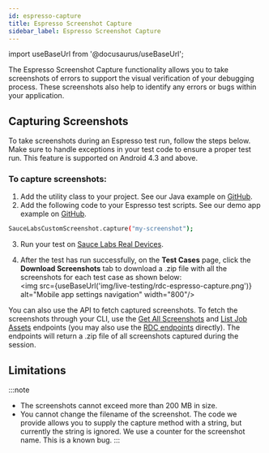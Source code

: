 ```yaml
---
id: espresso-capture
title: Espresso Screenshot Capture
sidebar_label: Espresso Screenshot Capture
---
```

import useBaseUrl from '@docusaurus/useBaseUrl';

The Espresso Screenshot Capture functionality allows you to take screenshots of errors to support the visual verification of your debugging process. These screenshots also help to identify any errors or bugs within your application.


## Capturing Screenshots

To take screenshots during an Espresso test run, follow the steps below. Make sure to handle exceptions in your test code to ensure a proper test run. This feature is supported on Android 4.3 and above.

### To capture screenshots:

1. Add the utility class to your project. See our Java example on [GitHub](https://github.com/saucelabs/my-demo-app-android/blob/2daaab68f6b75dcd78533dda7ac1715eec070f99/app/src/androidTest/java/com/saucelabs/mydemoapp/android/screenshot/SauceLabsCustomScreenshot.java).
2. Add the following code to your Espresso test scripts. See our demo app example on [GitHub](https://github.com/saucelabs/my-demo-app-android/blob/2daaab68f6b75dcd78533dda7ac1715eec070f99/app/src/androidTest/java/com/saucelabs/mydemoapp/android/view/activities/LoginTest.java).
   
```bash
SauceLabsCustomScreenshot.capture("my-screenshot");
```

3.  Run your test on [Sauce Labs Real Devices](https://docs.saucelabs.com/mobile-apps/automated-testing/).

4. After the test has run successfully, on the **Test Cases** page, click the **Download Screenshots** tab to download a .zip file with all the screenshots for each test case as shown below:
<br/><img src={useBaseUrl('img/live-testing/rdc-espresso-capture.png')} alt="Mobile app settings navigation" width="800"/>
   


You can also use the API to fetch captured screenshots. To fetch the screenshots through your CLI, use the [Get All Screenshots](https://docs.saucelabs.com/dev/api/jobs/#get-all-screenshots) and [List Job Assets](https://docs.saucelabs.com/dev/api/jobs/#list-job-assets) endpoints (you may also use the [RDC endpoints](https://docs.saucelabs.com/dev/api/rdc/#get-a-specific-real-device-job) directly). The endpoints will return a .zip file of all screenshots captured during the session.
   

## Limitations

:::note 
* The screenshots cannot exceed more than 200 MB in size.
* You cannot change the filename of the screenshot. The code we provide allows you to supply the capture method with a string, but currently the string is ignored. We use a counter for the screenshot name. This is a known bug.
:::
